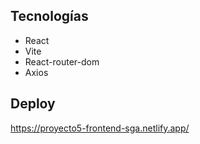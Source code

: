 ## Tecnologías

- React
- Vite
- React-router-dom
- Axios

## Deploy

https://proyecto5-frontend-sga.netlify.app/

